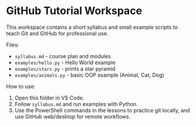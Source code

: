 GitHub Tutorial Workspace
=========================

This workspace contains a short syllabus and small example scripts to teach Git and GitHub for professional use.

Files:
- `syllabus.md` - course plan and modules
- `examples/hello.py` - Hello World example
- `examples/stars.py` - prints a star pyramid
- `examples/animals.py` - basic OOP example (Animal, Cat, Dog)

How to use:
1. Open this folder in VS Code.
2. Follow `syllabus.md` and run examples with Python.
3. Use the PowerShell commands in the lessons to practice git locally, and use GitHub web/desktop for remote workflows.

